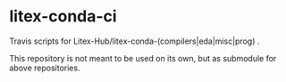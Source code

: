 # litex-conda-ci

Travis scripts for Litex-Hub/litex-conda-(compilers|eda|misc|prog) .

This repository is not meant to be used on its own, but as submodule for above repositories.
